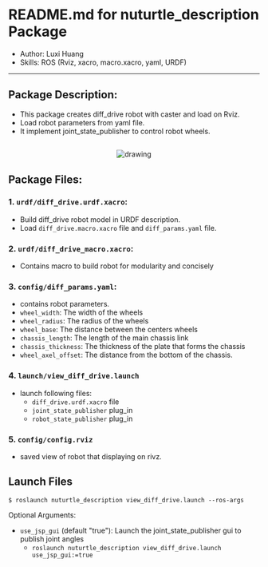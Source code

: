 # README.md for nuturtle_description Package
- Author: Luxi Huang
- Skills: ROS (Rviz, xacro, macro.xacro, yaml, URDF) 

---

##  Package Description:
* This package creates diff_drive robot with caster and load on Rviz.
* Load robot parameters from yaml file.
* It implement joint_state_publisher to control robot wheels.
 
## 
 <p align="middle"> <img src="https://github.com/luxi-huang/Turtulebot3-Navigation/blob/master/img/robot_descreption.png?raw=true" alt="drawing" /> </p>  

## Package Files:

### 1. `urdf/diff_drive.urdf.xacro`:
  - Build diff_drive robot model in URDF description.
  - Load `diff_drive.macro.xacro` file and `diff_params.yaml` file.  

### 2. `urdf/diff_drive_macro.xacro`:
  - Contains macro to build robot for modularity and concisely   

### 3. `config/diff_params.yaml`:
  - contains robot parameters.
  - `wheel_width`: The width of the wheels
  - `wheel_radius`: The radius of the wheels
  - `wheel_base`: The distance between the centers wheels
  - `chassis_length`: The length of the main chassis link
  - `chassis_thickness`: The thickness of the plate that forms the chassis
  - `wheel_axel_offset`: The distance from the bottom of the chassis.  

### 4. `launch/view_diff_drive.launch`
  - launch following files:
    - `diff_drive.urdf.xacro` file 
    - `joint_state_publisher` plug_in  
    - `robot_state_publisher` plug_in 

### 5. `config/config.rviz`

* saved view of robot that displaying on rivz.

## Launch Files 
```
$ roslaunch nuturtle_description view_diff_drive.launch --ros-args
```
Optional Arguments:
  - `use_jsp_gui` (default "true"):  Launch the joint_state_publisher gui to publish joint angles
    - `roslaunch nuturtle_description view_diff_drive.launch use_jsp_gui:=true`
